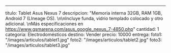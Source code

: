 ---
titulo: Tablet Asus Nexus 7
descripcion: "Memoria interna 32GB, RAM 1GB, Android 7 (LIneage OS). \n\nIncluye funda,
  vidrio templado colocado y otro adicional. \nMás especificaciones en https://www.gsmarena.com/asus_google_nexus_7-4850.php"
cantidad: 1
categoria: Electrodomésticos
destino: Vender
precio: 10000
entrega: 
foto1: "/images/articulos/tablet1.jpg"
foto2: "/images/articulos/tablet2.jpg"
foto3: "/images/articulos/tablet3.jpg"
